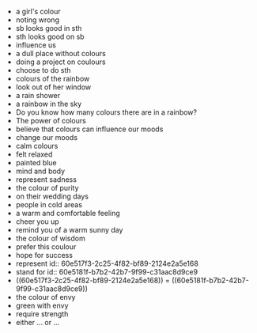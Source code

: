 - a girl's colour
- noting wrong
- sb looks good in sth
- sth looks good on sb
- influence us
- a dull place without colours
- doing a project on coulours
- choose to do sth
- colours of the rainbow
- look out of her window
- a rain shower
- a rainbow in the sky
- Do you know how many colours there are in a rainbow?
- The power of colours
- believe that colours can influence our moods
- change our moods
- calm colours
- felt relaxed
- painted blue
- mind and body
- represent sadness
- the colour of purity
- on their wedding days
- people in cold areas
- a warm and comfortable feeling
- cheer you up
- remind you of a warm sunny day
- the colour of wisdom
- prefer this coulour
- hope for success
- represent
  id:: 60e517f3-2c25-4f82-bf89-2124e2a5e168
- stand for
  id:: 60e5181f-b7b2-42b7-9f99-c31aac8d9ce9
- ((60e517f3-2c25-4f82-bf89-2124e2a5e168)) = ((60e5181f-b7b2-42b7-9f99-c31aac8d9ce9))
- the colour of envy
- green with envy
- require strength
- either ... or ...